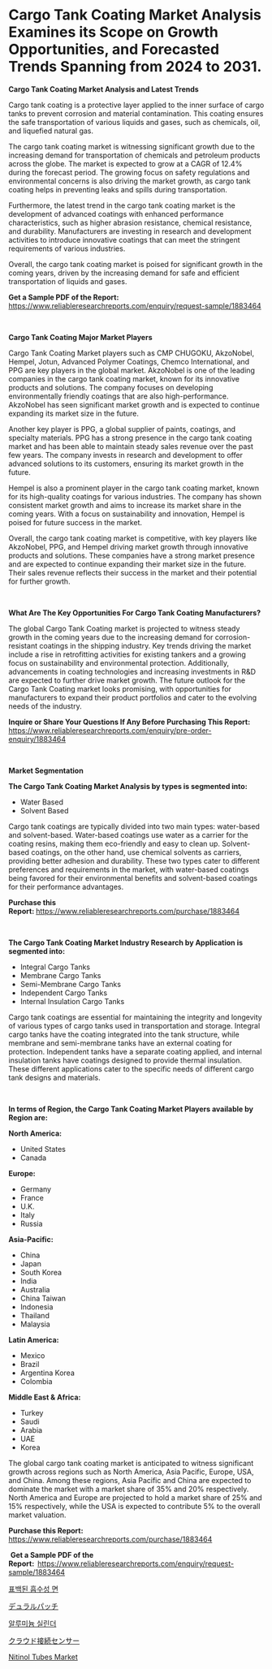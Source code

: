 <p><h1>Cargo Tank Coating Market Analysis Examines its Scope on Growth Opportunities, and Forecasted Trends Spanning from 2024 to 2031.</h1></p><p><strong>Cargo Tank Coating Market Analysis and Latest Trends</strong></p>
<p><p>Cargo tank coating is a protective layer applied to the inner surface of cargo tanks to prevent corrosion and material contamination. This coating ensures the safe transportation of various liquids and gases, such as chemicals, oil, and liquefied natural gas.</p><p>The cargo tank coating market is witnessing significant growth due to the increasing demand for transportation of chemicals and petroleum products across the globe. The market is expected to grow at a CAGR of 12.4% during the forecast period. The growing focus on safety regulations and environmental concerns is also driving the market growth, as cargo tank coating helps in preventing leaks and spills during transportation.</p><p>Furthermore, the latest trend in the cargo tank coating market is the development of advanced coatings with enhanced performance characteristics, such as higher abrasion resistance, chemical resistance, and durability. Manufacturers are investing in research and development activities to introduce innovative coatings that can meet the stringent requirements of various industries.</p><p>Overall, the cargo tank coating market is poised for significant growth in the coming years, driven by the increasing demand for safe and efficient transportation of liquids and gases.</p></p>
<p><strong>Get a Sample PDF of the Report:&nbsp;</strong> <a href="https://www.reliableresearchreports.com/enquiry/request-sample/1883464">https://www.reliableresearchreports.com/enquiry/request-sample/1883464</a></p>
<p>&nbsp;</p>
<p><strong>Cargo Tank Coating Major Market Players</strong></p>
<p><p>Cargo Tank Coating Market players such as CMP CHUGOKU, AkzoNobel, Hempel, Jotun, Advanced Polymer Coatings, Chemco International, and PPG are key players in the global market. AkzoNobel is one of the leading companies in the cargo tank coating market, known for its innovative products and solutions. The company focuses on developing environmentally friendly coatings that are also high-performance. AkzoNobel has seen significant market growth and is expected to continue expanding its market size in the future.</p><p>Another key player is PPG, a global supplier of paints, coatings, and specialty materials. PPG has a strong presence in the cargo tank coating market and has been able to maintain steady sales revenue over the past few years. The company invests in research and development to offer advanced solutions to its customers, ensuring its market growth in the future.</p><p>Hempel is also a prominent player in the cargo tank coating market, known for its high-quality coatings for various industries. The company has shown consistent market growth and aims to increase its market share in the coming years. With a focus on sustainability and innovation, Hempel is poised for future success in the market.</p><p>Overall, the cargo tank coating market is competitive, with key players like AkzoNobel, PPG, and Hempel driving market growth through innovative products and solutions. These companies have a strong market presence and are expected to continue expanding their market size in the future. Their sales revenue reflects their success in the market and their potential for further growth.</p></p>
<p>&nbsp;</p>
<p><strong>What Are The Key Opportunities For Cargo Tank Coating Manufacturers?</strong></p>
<p><p>The global Cargo Tank Coating market is projected to witness steady growth in the coming years due to the increasing demand for corrosion-resistant coatings in the shipping industry. Key trends driving the market include a rise in retrofitting activities for existing tankers and a growing focus on sustainability and environmental protection. Additionally, advancements in coating technologies and increasing investments in R&D are expected to further drive market growth. The future outlook for the Cargo Tank Coating market looks promising, with opportunities for manufacturers to expand their product portfolios and cater to the evolving needs of the industry.</p></p>
<p><strong>Inquire or Share Your Questions If Any Before Purchasing This Report:</strong> <a href="https://www.reliableresearchreports.com/enquiry/pre-order-enquiry/1883464">https://www.reliableresearchreports.com/enquiry/pre-order-enquiry/1883464</a></p>
<p>&nbsp;</p>
<p><strong>Market Segmentation</strong></p>
<p><strong>The Cargo Tank Coating Market Analysis by types is segmented into:</strong></p>
<p><ul><li>Water Based</li><li>Solvent Based</li></ul></p>
<p><p>Cargo tank coatings are typically divided into two main types: water-based and solvent-based. Water-based coatings use water as a carrier for the coating resins, making them eco-friendly and easy to clean up. Solvent-based coatings, on the other hand, use chemical solvents as carriers, providing better adhesion and durability. These two types cater to different preferences and requirements in the market, with water-based coatings being favored for their environmental benefits and solvent-based coatings for their performance advantages.</p></p>
<p><strong>Purchase this Report:&nbsp;</strong><a href="https://www.reliableresearchreports.com/purchase/1883464">https://www.reliableresearchreports.com/purchase/1883464</a></p>
<p>&nbsp;</p>
<p><strong>The Cargo Tank Coating Market Industry Research by Application is segmented into:</strong></p>
<p><ul><li>Integral Cargo Tanks</li><li>Membrane Cargo Tanks</li><li>Semi-Membrane Cargo Tanks</li><li>Independent Cargo Tanks</li><li>Internal Insulation Cargo Tanks</li></ul></p>
<p><p>Cargo tank coatings are essential for maintaining the integrity and longevity of various types of cargo tanks used in transportation and storage. Integral cargo tanks have the coating integrated into the tank structure, while membrane and semi-membrane tanks have an external coating for protection. Independent tanks have a separate coating applied, and internal insulation tanks have coatings designed to provide thermal insulation. These different applications cater to the specific needs of different cargo tank designs and materials.</p></p>
<p>&nbsp;</p>
<p><strong>In terms of Region, the Cargo Tank Coating Market Players available by Region are:</strong></p>
<p>
    <p> <strong> North America: </strong>
        <ul>
            <li>United States</li>
            <li>Canada</li>
        </ul>
        </p> 
    <p> <strong> Europe: </strong>
        <ul>
            <li>Germany</li>
            <li>France</li>
            <li>U.K.</li>
            <li>Italy</li>
            <li>Russia</li>
        </ul>
        </p> 
    <p> <strong> Asia-Pacific: </strong>
        <ul>
            <li>China</li>
            <li>Japan</li>
            <li>South Korea</li>
            <li>India</li>
            <li>Australia</li>
            <li>China Taiwan</li>
            <li>Indonesia</li>
            <li>Thailand</li>
            <li>Malaysia</li>
        </ul>
        </p> 
    <p> <strong> Latin America: </strong>
        <ul>
            <li>Mexico</li>
            <li>Brazil</li>
            <li>Argentina Korea</li>
            <li>Colombia</li>
        </ul>
        </p> 
    <p> <strong> Middle East & Africa: </strong>
        <ul>
            <li>Turkey</li>
            <li>Saudi</li>
            <li>Arabia</li>
            <li>UAE</li>
            <li>Korea</li>
        </ul>
    </p>
    </p>
<p><p>The global cargo tank coating market is anticipated to witness significant growth across regions such as North America, Asia Pacific, Europe, USA, and China. Among these regions, Asia Pacific and China are expected to dominate the market with a market share of 35% and 20% respectively. North America and Europe are projected to hold a market share of 25% and 15% respectively, while the USA is expected to contribute 5% to the overall market valuation.</p></p>
<p><strong>Purchase this Report: </strong><a href="https://www.reliableresearchreports.com/purchase/1883464">https://www.reliableresearchreports.com/purchase/1883464</a></p>
<p>&nbsp;<strong>Get a Sample PDF of the Report:&nbsp;&nbsp;</strong><a href="https://www.reliableresearchreports.com/enquiry/request-sample/1883464">https://www.reliableresearchreports.com/enquiry/request-sample/1883464</a></p>
<p><strong></strong></p>
<p><p><a href="https://medium.com/@bud567768/%ED%91%9C%EB%B0%B1%EB%90%9C-%ED%9D%A1%EC%88%98%EC%84%B1-%EB%A9%B4-%EC%8B%9C%EC%9E%A5-%EC%A0%90%EC%9C%A0%EC%9C%A8-%EB%B3%80%ED%99%94-%EB%B0%8F-%EC%8B%9C%EC%9E%A5-%EC%84%B1%EC%9E%A5-%EB%8F%99%ED%96%A5-2024-2031-4a370ab0aa7c">표백된 흡수성 면</a></p><p><a href="https://medium.com/@lenorakris2023/%E3%83%87%E3%83%A5%E3%83%A9%E3%83%AB%E3%83%91%E3%83%83%E3%83%81%E3%81%AE%E5%B8%82%E5%A0%B4%E5%88%86%E6%9E%90-%E3%81%9D%E3%81%AEcagr-%E5%B8%82%E5%A0%B4%E3%82%BB%E3%82%B0%E3%83%A1%E3%83%B3%E3%83%86%E3%83%BC%E3%82%B7%E3%83%A7%E3%83%B3-%E3%81%8A%E3%82%88%E3%81%B3%E3%82%B0%E3%83%AD%E3%83%BC%E3%83%90%E3%83%AB%E6%A5%AD%E7%95%8C%E6%A6%82%E8%A6%81-802f05e2c807">デュラルパッチ</a></p><p><a href="https://medium.com/@sybleferry/%EC%95%8C%EB%A3%A8%EB%AF%B8%EB%8A%84-%EC%8B%A4%EB%A6%B0%EB%8D%94-%EC%8B%9C%EC%9E%A5-%EB%B6%84%EC%84%9D-cagr-%EC%8B%9C%EC%9E%A5-%EC%84%B8%EB%B6%84%ED%99%94-%EB%B0%8F-%EA%B8%80%EB%A1%9C%EB%B2%8C-%EC%82%B0%EC%97%85-%EA%B0%9C%EC%9A%94-67b6ff2212e2">알루미늄 실린더</a></p><p><a href="https://medium.com/@vincemarvin1/2024%E5%B9%B4%E3%81%8B%E3%82%892031%E5%B9%B4%E3%81%AE%E6%9C%9F%E9%96%93%E3%81%AB%E4%BA%88%E6%B8%AC%E3%81%95%E3%82%8C%E3%82%8B%E3%82%AF%E3%83%A9%E3%82%A6%E3%83%89%E6%8E%A5%E7%B6%9A%E3%82%BB%E3%83%B3%E3%82%B5%E3%83%BC%E5%B8%82%E5%A0%B4%E3%81%AE%E3%83%88%E3%83%AC%E3%83%B3%E3%83%89%E3%81%A8%E5%B8%82%E5%A0%B4%E5%88%86%E6%9E%90-7c69b3e82801">クラウド接続センサー</a></p><p><a href="https://github.com/gamblestampleyjenny50m5sl6/Market-Research-Report-List-1/blob/main/nitinol-tubes-market.md">Nitinol Tubes Market</a></p></p>
